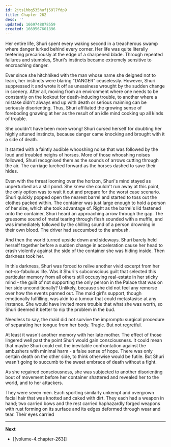 ```yaml
---
id: 2jts1hbg535hufj59l7fdp9
title: Chapter 262
desc: ''
updated: 1669748878559
created: 1669567601896
---
```


Her entire life, Shuri spent every waking second in a treacherous swamp where danger lurked behind every corner. Her life was quite literally teetering precariously at the edge of a sharpened blade. Through repeated failures and stumbles, Shuri's instincts became extremely sensitive to encroaching danger.

Ever since she hitchhiked with the man whose name she deigned not to learn, her instincts were blaring "DANGER" ceaselessly. However, Shuri suppressed it and wrote it off as uneasiness wrought by the sudden change in scenery. After all, moving from an environment where one needs to be constantly on the lookout for death-inducing trouble, to another where a mistake didn't always end up with death or serious maiming can be seriously disorienting. Thus, Shuri affiliated the growing sense of foreboding gnawing at her as the result of an idle mind cooking up all kinds of trouble.

She couldn't have been more wrong! Shuri cursed herself for doubting her highly attuned instincts, because danger came knocking and brought with it a side of death.

It started with a faintly audible whooshing noise that was followed by the loud and troubled neighs of horses. More of those whooshing noises followed, Shuri recognised them as the sounds of arrows cutting through the air. The carriage lurched forward as the horses dashed to save their hides.

Even with the threat looming over the horizon, Shuri's mind stayed as unperturbed as a still pond. She knew she couldn't run away at this point, the only option was to wait it out and prepare for the worst case scenario. Shuri quickly popped open the nearest barrel and started to toss out the clothes packed within. The container was just large enough to hold a person of her size, which she took advantage of. Right as the barrel's lid fastened onto the container, Shuri heard an approaching arrow through the gap. The gruesome sound of metal tearing through flesh sounded with a muffle, and was immediately followed by the chilling sound of a person drowning in their own blood. The driver had succumbed to the ambush.

And then the world turned upside down and sideways. Shuri barely held herself together before a sudden change in acceleration cause her head to crash violently against the side of the container she was hiding inside. Then darkness took her.

In this darkness, Shuri was forced to relive another vivid excerpt from her not-so-fabulous life. Was it Shuri's subconscious guilt that selected this particular memory from all others still occupying real-estate in her sticky mind - the guilt of not supporting the only person in the Palace that was on her side unconditionally? Unlikely, because she did not feel any remorse over how the events panned out. The maid girl's support, though emotionally fulfilling, was akin to a tumour that could metastasise at any instance. She would have invited more trouble that what she was worth, so Shuri deemed it better to nip the problem in the bud.

Needless to say, the maid did not survive the impromptu surgical procedure of separating her tongue from her body. Tragic. But not regretful.

At least it wasn't another memory with her late mother. The effect of those lingered well past the point Shuri would gain consciousness. It could mean that maybe Shuri could exit the inevitable confrontation against the ambushers with minimal harm - a false sense of hope. There was only certain death on the other side, to think otherwise would be futile. But Shuri wasn't going to succumb to the sweet embrace of death without a fight.

As she regained consciousness, she was subjected to another disorienting bout of movement before her container shattered and revealed her to the world, and to her attackers.

They were seven men. Each sporting similarly unkempt and overgrown facial hair that was knotted and caked with dirt. They each had a weapon in hand; two carried bows and the rest carried haphazardly forged weapons with rust forming on its surface and its edges deformed through wear and tear. Their eyes carried

____

**Next**
* [[volume-4.chapter-263]]